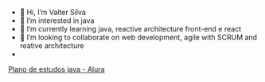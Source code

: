 - 👋 Hi, I’m Valter Silva
- 👀 I’m interested in java
- 🌱 I’m currently learning java, reactive architecture front-end e react
- 💞️ I’m looking to collaborate on web development, agile with SCRUM and reative architecture
- 
<a href="https://cursos.alura.com.br/minha-trilha-java-valter-silva-dev-1653425158757-p370806" target="_blank">Plano de estudos java - Alura</a>
